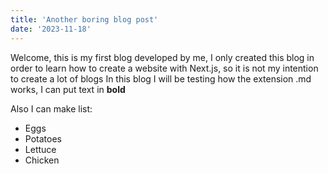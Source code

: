 ```yaml
---
title: 'Another boring blog post'
date: '2023-11-18'
---
```


Welcome, this is my first blog developed by me, I only created this blog in order to learn how to create a website with Next.js, so it is not my intention to create a lot of blogs
In this blog I will be testing how the extension .md works, I can put text in **bold**

Also I can make list:
- Eggs
- Potatoes
- Lettuce
- Chicken
